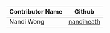 | Contributor Name | Github                                      |
| ---------------- | ------------------------------------------- |
| Nandi Wong       | [nandiheath](https://github.com/nandiheath) |